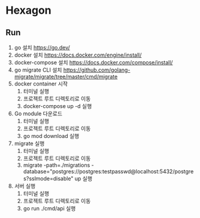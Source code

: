 # Hexagon

## Run

1. go 설치 https://go.dev/
2. docker 설치 https://docs.docker.com/engine/install/
3. docker-compose 설치 https://docs.docker.com/compose/install/
4. go migrate CLI 설치 https://github.com/golang-migrate/migrate/tree/master/cmd/migrate
5. docker container 시작
   1. 터미널 실행 
   2. 프로젝트 루트 디렉토리로 이동
   3. docker-compose up -d 실행
6. Go module 다운로드
   1. 터미널 실행
   2. 프로젝트 루트 디렉토리로 이동
   3. go mod download 실행
7. migrate 실행
   1. 터미널 실행
   2. 프로젝트 루트 디렉토리로 이동
   3. migrate -path=./migrations -database="postgres://postgres:testpasswd@localhost:5432/postgres?sslmode=disable" up 실행
8. 서버 실행
   1. 터미널 실행
   2. 프로젝트 루트 디렉토리로 이동
   3. go run ./cmd/api 실행
